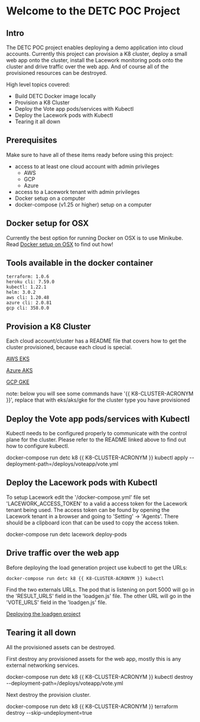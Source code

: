 # Welcome to the DETC POC Project

## Intro

The DETC POC project enables deploying a demo application into cloud accounts.  Currently this project can provision a K8 cluster, deploy a small web app onto the cluster, install the Lacework monitoring pods onto the cluster and drive traffic over the web app.  And of course all of the provisioned resources can be destroyed.

High level topics covered:

* Build DETC Docker image locally
* Provision a K8 Cluster
* Deploy the Vote app pods/services with Kubectl
* Deploy the Lacework pods with Kubectl
* Tearing it all down

## Prerequisites

Make sure to have all of these items ready before using this project:

* access to at least one cloud account with admin privileges
   * AWS
   * GCP
   * Azure
* access to a Lacework tenant with admin privileges
* Docker setup on a computer
* docker-compose (v1.25 or higher) setup on a computer

## Docker setup for OSX

Currently the best option for running Docker on OSX is to use Minikube.  Read [Docker setup on OSX](DockerSetupOSX.md) to find out how!

## Tools available in the docker container

    terraform: 1.0.6
    heroku cli: 7.59.0
    kubectl: 1.22.1
    helm: 3.0.2
    aws cli: 1.20.48
    azure cli: 2.0.81
    gcp cli: 358.0.0

## Provision a K8 Cluster

Each cloud account/cluster has a README file that covers how to get the cluster provisioned, because each cloud is special.

[AWS EKS](terraform/aws/eks/README.md)

[Azure AKS](terraform/azure/aks/README.md)

[GCP GKE](terraform/gcp/gke/README.md)

note: below you will see some commands have '{{ K8-CLUSTER-ACRONYM }}', replace that with eks/aks/gke for the cluster type you have provisioned

## Deploy the Vote app pods/services with Kubectl

Kubectl needs to be configured properly to communicate with the control plane for the cluster. Please refer to the README linked above to find out how to configure kubectl.

   docker-compose run detc k8 {{ K8-CLUSTER-ACRONYM }} kubectl apply --deployment-path=/deploys/voteapp/vote.yml

## Deploy the Lacework pods with Kubectl

To setup Lacework edit the '/docker-compose.yml' file set 'LACEWORK_ACCESS_TOKEN' to a valid a access token for the Lacework tenant being used.  The access token can be found by opening the Lacework tenant in a browser and going to 'Setting' -> 'Agents'.  There should be a clipboard icon that can be used to copy the access token.

   docker-compose run detc lacework deploy-pods

## Drive traffic over the web app

Before deploying the load generation project use kubectl to get the URLs:

    docker-compose run detc k8 {{ K8-CLUSTER-ACRONYM }} kubectl

Find the two externals URLs.  The pod that is listening on port 5000 will go in the 'RESULT_URLS' field in the 'loadgen.js' file.  The other URL will go in the 'VOTE_URLS' field in the 'loadgen.js' file.

[Deploying the loadgen project](loadgen/README.md)

## Tearing it all down

All the provisioned assets can be destroyed.

First destroy any provisioned assets for the web app, mostly this is any external networking services.

   docker-compose run detc k8 {{ K8-CLUSTER-ACRONYM }} kubectl destroy --deployment-path=/deploys/voteapp/vote.yml

Next destroy the provision cluster.

   docker-compose run detc k8 {{ K8-CLUSTER-ACRONYM }} terraform destroy --skip-undeployment=true
